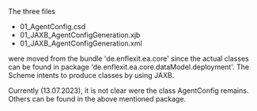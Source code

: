 The three files 
- 01_AgentConfig.csd
- 01_JAXB_AgentConfigGeneration.xjb
- 01_JAXB_AgentConfigGeneration.xml

were moved from the bundle 'de.enflexit.ea.core' since the actual classes can be found in package 'de.enflexit.ea.core.dataModel.deployment'.
The Scheme intents to produce classes by using JAXB. 

Currently (13.07.2023), it is not clear were the class AgentConfig remains. Others can be found in the above mentioned package.